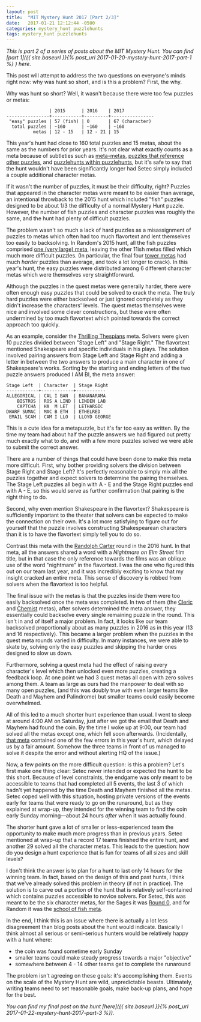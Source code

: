 ```yaml
---
layout: post
title:  "MIT Mystery Hunt 2017 [Part 2/3]"
date:   2017-01-21 12:12:44 -0500
categories: mystery_hunt puzzlehunts
tags: mystery_hunt puzzlehunts
---
```


*This is part 2 of a series of posts about the MIT Mystery Hunt. You can find [part 1]({{ site.baseurl }}{% post_url 2017-01-20-mystery-hunt-2017-part-1 %}
) here.*

This post will attempt to address the two questions on everyone's minds right now: why was hunt so short, and is this a problem? First, the why.

Why was hunt so short? Well, it wasn't because there were too few puzzles or metas:

```
                | 2015      | 2016    | 2017
----------------+-----------+---------+----------------
 "easy" puzzles | 57 (fish) | 0       | 67 (character)
  total puzzles | ~160      | ~160    | ~160
          metas | 12 - 15   | 12 - 21 | 15
```

This year's hunt had close to 160 total puzzles and 15 metas, about the same as the numbers for prior years. It's not clear what exactly counts as a meta because of subtleties such as [meta-metas](http://web.mit.edu/puzzle/www/2015/puzzle/ocean_meta_meta/), [puzzles that reference other puzzles](http://web.mit.edu/puzzle/www/2015/puzzle/dory/), and [puzzlehunts within puzzlehunts](http://huntception.com/round/dreamtime/), but it's safe to say that the hunt wouldn't have been significantly longer had Setec simply included a couple additional character metas.

If it wasn't the number of puzzles, it must be their difficulty, right? Puzzles that appeared in the character metas were meant to be easier than average, an intentional throwback to the 2015 hunt which included "fish" puzzles designed to be about 1/3 the difficulty of a normal Mystery Hunt puzzle. However, the number of fish puzzles and character puzzles was roughly the same, and the hunt had plenty of difficult puzzles.

<!--more-->

The problem wasn't so much a lack of hard puzzles as a misassignment of puzzles to metas which often had too much flavortext and lent themselves too easily to backsolving. In Random's 2015 hunt, all the fish puzzles comprised [one (very large) meta](http://web.mit.edu/puzzle/www/2015/puzzle/school_of_fish_meta/), leaving the other 11ish metas filled which much more difficult puzzles. (In particular, the final four [tower metas](http://web.mit.edu/puzzle/www/2015/puzzle/colorful_tower_meta/) had much *harder* puzzles than average, and took a lot longer to crack). In this year's hunt, the easy puzzles were distributed among 6 different character metas which were themselves very straightforward.

Although the puzzles in the quest metas were generally harder, there were often enough easy puzzles that could be solved to crack the meta. The truly hard puzzles were either backsolved or just ignored completely as they didn't increase the characters' levels. The quest metas themselves were nice and involved some clever constructions, but these were often undermined by too much flavortext which pointed towards the correct approach too quickly.

As an example, consider the [Thrilling Thespians](http://web.mit.edu/puzzle/www/2017/round/thespians.html) meta. Solvers were given 10 puzzles divided between "Stage Left" and "Stage Right." The flavortext mentioned Shakespeare and specific individuals in his plays. The solution involved pairing answers from Stage Left and Stage Right and adding a letter in between the two answers to produce a main character in one of Shakespeare's works. Sorting by the starting and ending letters of the two puzzle answers produced I AM BI, the meta answer:


```
Stage Left  | Character  | Stage Right
------------+------------+-----------
ALLEGORICAL | CAL I BAN  | BANANARAMA
    BISTROS | ROS A LIND | LINDEN LAB
    CAPTCHA | HA  M LET  | LETHARGIC
DWARF SUMAC | MAC B ETH  | ETHELRED
 EMAIL SCAM | CAM I LLO  | LLOYD GEORGE
```

This is a cute idea for a metapuzzle, but it's far too easy as written. By the time my team had about half the puzzle answers we had figured out pretty much exactly what to do, and with a few more puzzles solved we were able to submit the correct answer.

There are a number of things that could have been done to make this meta more difficult. First, why bother providing solvers the division between Stage Right and Stage Left? It's perfectly reasonable to simply mix all the puzzles together and expect solvers to determine the pairing themselves. The Stage Left puzzles all begin with A - E and the Stage Right puzzles end with A - E, so this would serve as further confirmation that pairing is the right thing to do.

Second, why even mention Shakespeare in the flavortext? Shakespeare is sufficiently important to the theater that solvers can be expected to make the connection on their own. It's a lot more satisfying to figure out for yourself that the puzzle involves constructing Shakespearean characters than it is to have the flavortext simply tell you to do so.

Contrast this meta with the [Randolph Carter](http://huntception.com/round/randolph_carter/) round in the 2016 hunt. In that meta, all the answers shared a word with a *Nightmare on Elm Street* film title, but in that case the only reference towards the films was an oblique use of the word "nightmare" in the flavortext. I was the one who figured this out on our team last year, and it was incredibly exciting to know that my insight cracked an entire meta. This sense of discovery is robbed from solvers when the flavortext is too helpful.

The final issue with the metas is that the puzzles inside them were too easily backsolved once the meta was completed. In two of them (the [Cleric](http://web.mit.edu/puzzle/www/2017/round/cleric.html) and [Chemist](http://web.mit.edu/puzzle/www/2017/round/chemist.html) metas), after solvers determined the meta answer, they essentially could backsolve every single remaining puzzle in the round. This isn't in and of itself a major problem. In fact, it looks like our team backsolved proportionally about as many puzzles in 2016 as in this year (13 and 16 respectively). This became a larger problem when the puzzles in the quest meta rounds varied in difficulty. In many instances, we were able to skate by, solving only the easy puzzles and skipping the harder ones designed to slow us down.

Furthermore, solving a quest meta had the effect of raising every character's level which then unlocked even more puzzles, creating a feedback loop. At one point we had 3 quest metas all open with zero solves among them. A team as large as ours had the manpower to deal with so many open puzzles, (and this was doubly true with even larger teams like Death and Mayhem and Palindrome) but smaller teams could easily become overwhelmed.

All of this led to a much shorter hunt experience than usual. I went to sleep at around 4:00 AM on Saturday, just after we got the email that Death and Mayhem had found the coin. By the time I woke up at 9:00, our team had solved all the metas except one, which fell soon afterwards. (Incidentally, [that meta](http://web.mit.edu/puzzle/www/2017/round/minstrels.html) contained one of the few errors in this year's hunt, which delayed us by a fair amount. Somehow the three teams in front of us managed to solve it despite the error and without alerting HQ of the issue.)

Now, a few points on the more difficult question: is this a problem? Let's first make one thing clear: Setec never intended or expected the hunt to be this short. Because of level constraints, the endgame was only meant to be accessible to teams that had completed all 5 events, the last 3 of which hadn't yet happened by the time Death and Mayhem finished all the metas. Setec coped well with this situation, hosting private versions of the events early for teams that were ready to go on the runaround, but as they explained at wrap-up, they intended for the winning team to find the coin early Sunday morning—about 24 hours *after* when it was actually found.

The shorter hunt gave a lot of smaller or less-experienced team the opportunity to make much more progress than in previous years. Setec mentioned at wrap-up that a record 17 teams finished the entire hunt, and another 29 solved all the character metas. This leads to the question: how do you design a hunt experience that is fun for teams of all sizes and skill levels?

I don't think the answer is to plan for a hunt to last only 14 hours for the winning team. In fact, based on the design of this and past hunts, I think that we've already solved this problem in theory (if not in practice). The solution is to carve out a portion of the hunt that is relatively self-contained which contains puzzles accessible to novice solvers. For Setec, this was meant to be the six character metas, for the Sages it was [Round 0](http://www.mit.edu/~puzzle/2013/enigmavalley.com/), and for Random it was the [school of fish meta]((http://web.mit.edu/puzzle/www/2015/puzzle/school_of_fish_meta/)).

In the end, I think this is an issue where there is actually a lot less disagreement than blog posts about the hunt would indicate. Basically I think almost all serious or semi-serious hunters would be relatively happy with a hunt where:
* the coin was found sometime early Sunday
* smaller teams could make steady progress towards a major "objective"
* somewhere between 4 - 14 other teams get to complete the runaround

The problem isn't agreeing on these goals: it's accomplishing them. Events on the scale of the Mystery Hunt are wild, unpredictable beasts. Ultimately, writing teams need to set reasonable goals, make back-up plans, and hope for the best.

*You can find my final post on the hunt [here]({{ site.baseurl }}{% post_url 2017-01-22-mystery-hunt-2017-part-3 %}).*
